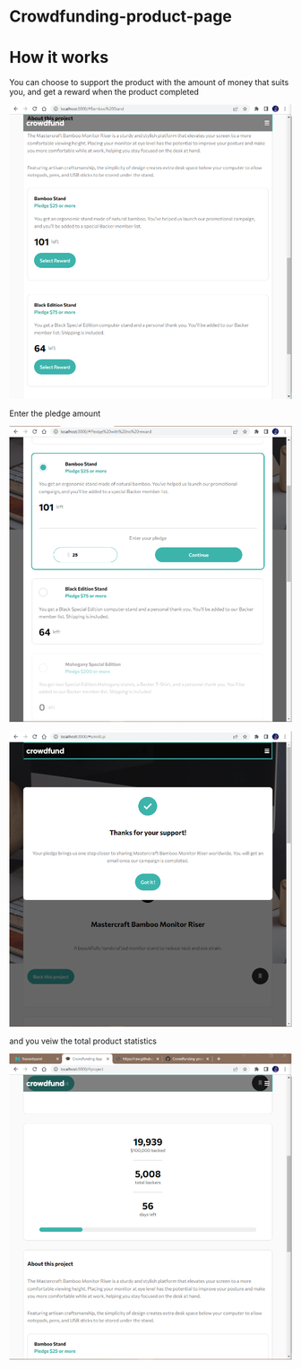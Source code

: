 # Crowdfunding-product-page 

# How it works

You can choose to support the product with the amount of money that suits you, and get a reward when the product completed

![alt text](./src/assets/screenshots/1.PNG)

Enter the pledge amount

![alt text](./src/assets/screenshots/2.PNG)

![alt text](./src/assets/screenshots/3.PNG)

and you veiw the total product statistics

![alt text](./src/assets/screenshots/4.PNG)
